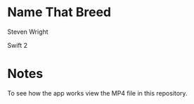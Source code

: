 # Name That Breed
Steven Wright

Swift 2

# Notes
To see how the app works view the MP4 file in this repository.
